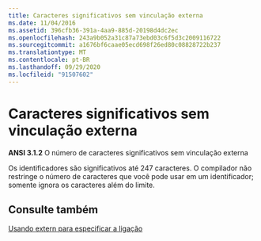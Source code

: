 ```yaml
---
title: Caracteres significativos sem vinculação externa
ms.date: 11/04/2016
ms.assetid: 396cfb36-391a-4aa9-885d-20198d4dc2ec
ms.openlocfilehash: 243a9b052a31c87a73ebd03c6f5d3c2009116722
ms.sourcegitcommit: a1676bf6caae05ecd698f26ed80c08828722b237
ms.translationtype: MT
ms.contentlocale: pt-BR
ms.lasthandoff: 09/29/2020
ms.locfileid: "91507602"
---
```

# <a name="significant-characters-without-external-linkage"></a>Caracteres significativos sem vinculação externa

**ANSI 3.1.2** O número de caracteres significativos sem vinculação externa

Os identificadores são significativos até 247 caracteres. O compilador não restringe o número de caracteres que você pode usar em um identificador; somente ignora os caracteres além do limite.

## <a name="see-also"></a>Consulte também

[Usando extern para especificar a ligação](../cpp/extern-cpp.md)
